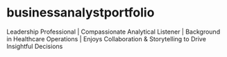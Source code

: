 # businessanalystportfolio
Leadership Professional | Compassionate Analytical Listener | Background in Healthcare Operations | Enjoys Collaboration &amp; Storytelling to Drive Insightful Decisions
